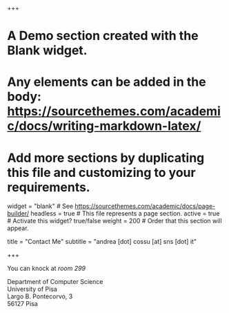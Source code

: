 +++
# A Demo section created with the Blank widget.
# Any elements can be added in the body: https://sourcethemes.com/academic/docs/writing-markdown-latex/
# Add more sections by duplicating this file and customizing to your requirements.

widget = "blank"  # See https://sourcethemes.com/academic/docs/page-builder/
headless = true  # This file represents a page section.
active = true  # Activate this widget? true/false
weight = 200  # Order that this section will appear.

title = "Contact Me"
subtitle = "andrea [dot] cossu [at] sns [dot] it"

+++

You can knock at _room 299_ 

Department of Computer Science  
University of Pisa  
Largo B. Pontecorvo, 3  
56127 Pisa